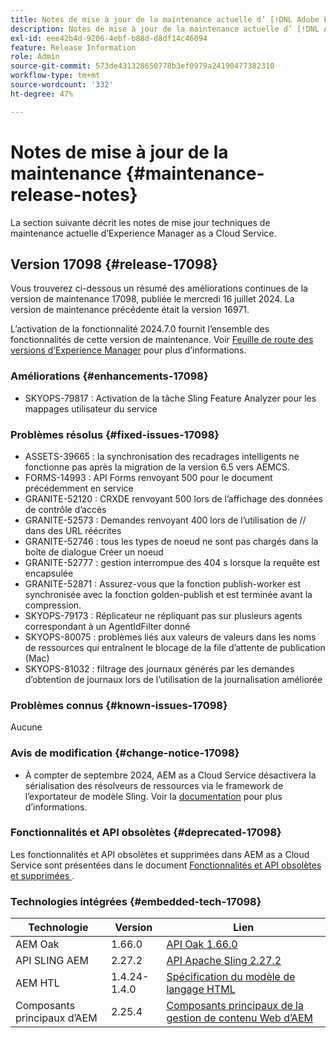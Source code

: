 ```yaml
---
title: Notes de mise à jour de la maintenance actuelle d’ [!DNL Adobe Experience Manager]  as a Cloud Service.
description: Notes de mise à jour de la maintenance actuelle d’ [!DNL Adobe Experience Manager]  as a Cloud Service.
exl-id: eee42b4d-9206-4ebf-b88d-d8df14c46094
feature: Release Information
role: Admin
source-git-commit: 573de431328650778b3ef0979a24190477382310
workflow-type: tm+mt
source-wordcount: '332'
ht-degree: 47%

---
```



# Notes de mise à jour de la maintenance {#maintenance-release-notes}

La section suivante décrit les notes de mise jour techniques de maintenance actuelle d’Experience Manager as a Cloud Service.

## Version 17098 {#release-17098}

Vous trouverez ci-dessous un résumé des améliorations continues de la version de maintenance 17098, publiée le mercredi 16 juillet 2024. La version de maintenance précédente était la version 16971.

L’activation de la fonctionnalité 2024.7.0 fournit l’ensemble des fonctionnalités de cette version de maintenance. Voir [Feuille de route des versions d’Experience Manager](https://experienceleague.adobe.com/fr/docs/experience-manager-release-information/aem-release-updates/update-releases-roadmap) pour plus d’informations.

### Améliorations {#enhancements-17098}

- SKYOPS-79817 : Activation de la tâche Sling Feature Analyzer pour les mappages utilisateur du service

### Problèmes résolus {#fixed-issues-17098}

- ASSETS-39665 : la synchronisation des recadrages intelligents ne fonctionne pas après la migration de la version 6.5 vers AEMCS.
- FORMS-14993 : API Forms renvoyant 500 pour le document précédemment en service
- GRANITE-52120 : CRXDE renvoyant 500 lors de l’affichage des données de contrôle d’accès
- GRANITE-52573 : Demandes renvoyant 400 lors de l’utilisation de // dans des URL réécrites
- GRANITE-52746 : tous les types de noeud ne sont pas chargés dans la boîte de dialogue Créer un noeud
- GRANITE-52777 : gestion interrompue des 404 s lorsque la requête est encapsulée
- GRANITE-52871 : Assurez-vous que la fonction publish-worker est synchronisée avec la fonction golden-publish et est terminée avant la compression.
- SKYOPS-79173 : Réplicateur ne répliquant pas sur plusieurs agents correspondant à un AgentIdFilter donné
- SKYOPS-80075 : problèmes liés aux valeurs de valeurs dans les noms de ressources qui entraînent le blocage de la file d’attente de publication (Mac)
- SKYOPS-81032 : filtrage des journaux générés par les demandes d’obtention de journaux lors de l’utilisation de la journalisation améliorée

### Problèmes connus {#known-issues-17098}

Aucune

### Avis de modification {#change-notice-17098}

- À compter de septembre 2024, AEM as a Cloud Service désactivera la sérialisation des résolveurs de ressources via le framework de l’exportateur de modèle Sling. Voir la [documentation](/help/implementing/developing/hybrid/disallow-the-serialization-of-resourceresolvers-via-sling-model-exporter.md) pour plus d’informations.

### Fonctionnalités et API obsolètes {#deprecated-17098}

Les fonctionnalités et API obsolètes et supprimées dans AEM as a Cloud Service sont présentées dans le document [ Fonctionnalités et API obsolètes et supprimées ](/help/release-notes/deprecated-removed-features.md) .

### Technologies intégrées {#embedded-tech-17098}

| Technologie | Version | Lien |
|---|---|---|
| AEM Oak | 1.66.0 | [API Oak 1.66.0](https://www.javadoc.io/doc/org.apache.jackrabbit/oak-api/1.66.0/index.html) |
| API SLING AEM | 2.27.2 | [API Apache Sling 2.27.2](https://www.javadoc.io/doc/org.apache.sling/org.apache.sling.api/latest/index.html) |
| AEM HTL | 1.4.24-1.4.0 | [Spécification du modèle de langage HTML](https://github.com/adobe/htl-spec) |
| Composants principaux d’AEM | 2.25.4 | [Composants principaux de la gestion de contenu Web d’AEM](https://github.com/adobe/aem-core-wcm-components) |
